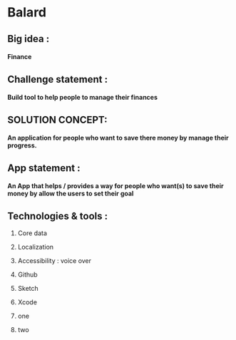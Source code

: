 # Balard
## Big idea :
#### Finance
## Challenge statement :
#### Build tool to help people to manage their finances
## SOLUTION CONCEPT:
#### An application for people who want to save there money by manage their progress.
## App statement :
#### An App that helps / provides a way for people who want(s) to save their money by allow the users to set their goal
## Technologies & tools :

1. Core data 
2. Localization 
3. Accessibility : voice over 
4. Github 
5. Sketch 
6. Xcode 


8. one 
9. two
